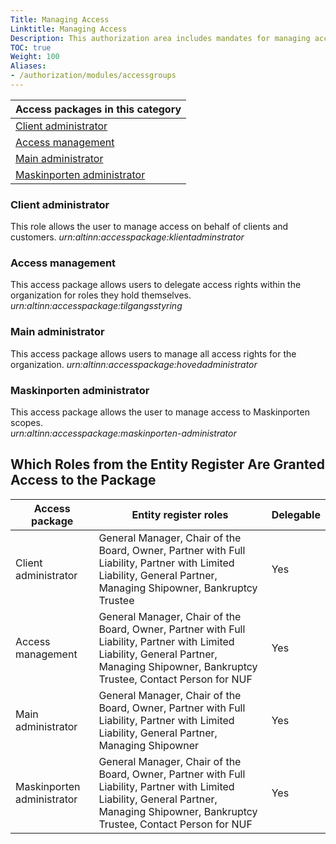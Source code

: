 ```yaml
---
Title: Managing Access
Linktitle: Managing Access
Description: This authorization area includes mandates for managing access. The access packages in this category should not be linked to resources and services. Changes in regulations or the introduction of new digital services may lead to modifications in the access rights granted by these authorizations.
TOC: true
Weight: 100
Aliases:
- /authorization/modules/accessgroups
---
```


|**Access packages in this category**|
|---|
|[Client administrator](#client-administrator)|
|[Access management](#access-management)|
|[Main administrator](#main-administrator)|
|[Maskinporten administrator](#maskinporten-administrator)|

### Client administrator
This role allows the user to manage access on behalf of clients and customers.
*urn:altinn:accesspackage:klientadminstrator*

### Access management
This access package allows users to delegate access rights within the organization for roles they hold themselves.
*urn:altinn:accesspackage:tilgangsstyring*

### Main administrator
This access package allows users to manage all access rights for the organization.
*urn:altinn:accesspackage:hovedadministrator*

### Maskinporten administrator
This access package allows the user to manage access to Maskinporten scopes.  
*urn:altinn:accesspackage:maskinporten-administrator*

## Which Roles from the Entity Register Are Granted Access to the Package
|**Access package**|**Entity register roles**|**Delegable**|
|---|---|---|
|Client administrator|General Manager, Chair of the Board, Owner, Partner with Full Liability, Partner with Limited Liability, General Partner, Managing Shipowner, Bankruptcy Trustee|Yes|
|Access management|General Manager, Chair of the Board, Owner, Partner with Full Liability, Partner with Limited Liability, General Partner, Managing Shipowner, Bankruptcy Trustee, Contact Person for NUF|Yes|
|Main administrator|General Manager, Chair of the Board, Owner, Partner with Full Liability, Partner with Limited Liability, General Partner, Managing Shipowner|Yes|
|Maskinporten administrator|General Manager, Chair of the Board, Owner, Partner with Full Liability, Partner with Limited Liability, General Partner, Managing Shipowner, Bankruptcy Trustee, Contact Person for NUF|Yes|